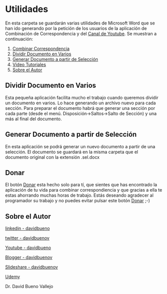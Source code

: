 # Utilidades
 En esta carpeta se guardarán varias utilidades de Microsoft Word que se han ido generando por la petición de los usuarios de la aplicación de Combinación de Correspondencia y del [Canal de Youtube](https://www.youtube.com/user/davidbueno). Se muestran a continuación:
 
1. [Combinar Correspondencia](https://github.com/davidbuenov/CombinarCorrespondencia#instalaci%C3%B3n)
2. [Dividir Documento en Varios](https://github.com/davidbuenov/CombinarCorrespondencia/blob/main/Utilidades/Readme.md#dividir-documento-en-varios)
3. [Generar Documento a partir de Selección](https://github.com/davidbuenov/CombinarCorrespondencia/blob/main/Utilidades/Readme.md#generar-documento-a-partir-de-selecci%C3%B3n)
4. [Video Tutoriales](https://github.com/davidbuenov/CombinarCorrespondencia/blob/main/README.md#video-tutoriales)
5. [Sobre el Autor](https://github.com/davidbuenov/CombinarCorrespondencia/blob/main/README.md#sobre-el-autor) 
 
## Dividir Documento en Varios
Esta pequeña aplicación facilita mucho el trabajo cuando queremos dividir un documento en varios. Lo hace generando un archivo nuevo para cada sección. Para preparar el documento habrá que generar una sección por cada parte (desde el menú. Disposición->Saltos->Salto de Sección) y una más al final del documento.

## Generar Documento a partir de Selección
En esta aplicación se podrá generar un nuevo documento a partir de una selección. El documento se guardará en la misma carpeta que el documento original con la extensión .sel.docx


## Donar
El botón [Donar](https://www.paypal.com/donate?hosted_button_id=J5DXQN5VCBTVE) esta hecho solo para tí, que sientes que has encontrado la aplicación de tu vida para combinar correspondiencia y que gracias a ella te estas ahorrando muchas horas de trabajo. Estás deseando agradecer al programador su trabajo y no puedes evitar pulsar este botón [Donar](https://www.paypal.com/donate?hosted_button_id=J5DXQN5VCBTVE)  ;-)

 ## Sobre el Autor
  [linkedin - davidbueno](https://www.linkedin.com/in/davidbueno/)
  
  [twitter - davidbuenov](https://twitter.com/davidbuenov)
  
  [Youtube - davidbueno ](https://www.youtube.com/davidbueno)
  
  [Blogger - davidbuenov](http://davidbuenov.blogspot.com/)
  
  [Slideshare - davidbuenov](https://www.slideshare.net/davidbuenov)
  
  [Udemy](https://www.udemy.com/user/david-bueno-vallejo/)
  
  
  Dr. David Bueno Vallejo
 
 

